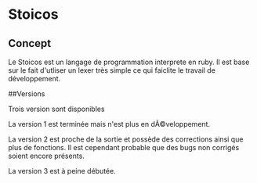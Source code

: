 # Stoicos
## Concept
Le Stoicos est un langage de programmation interprete en ruby.
Il est base sur le fait d'utliser un lexer très simple ce qui faiclite le travail de développement.

##Versions

Trois version sont disponibles

La version 1 est terminée mais n'est plus en dÃ©veloppement.

La version 2 est proche de la sortie et possède des corrections ainsi que plus de fonctions. Il est cependant probable que des bugs non corrigés soient encore présents.

La version 3 est à peine débutée.
